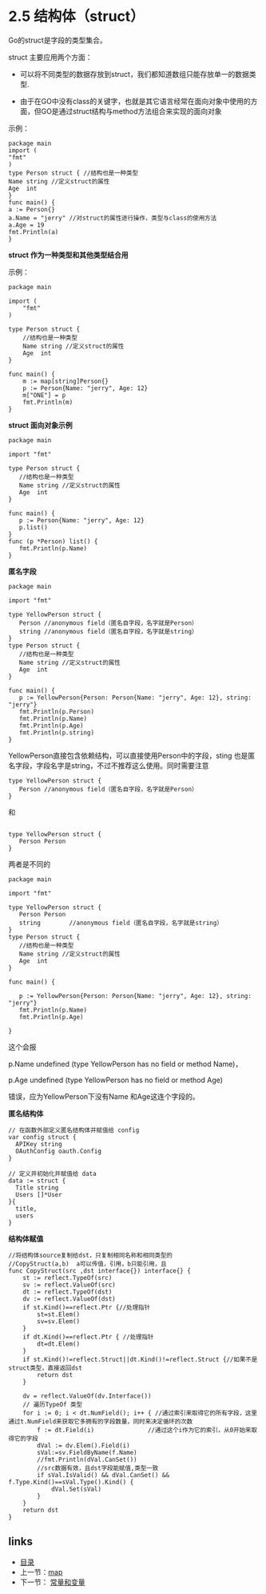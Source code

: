 # **2.5 结构体（struct）**

Go的struct是字段的类型集合。

struct 主要应用两个方面：

- 可以将不同类型的数据存放到struct，我们都知道数组只能存放单一的数据类型.

- 由于在GO中没有class的关键字，也就是其它语言经常在面向对象中使用的方面，但GO是通过struct结构与method方法组合来实现的面向对象

示例：

```
package main
import (
"fmt"
)
type Person struct { //结构也是一种类型
Name string //定义struct的属性
Age  int
}
func main() {
a := Person{}
a.Name = "jerry" //对struct的属性进行操作，类型与class的使用方法
a.Age = 19
fmt.Println(a)
}
```

**struct 作为一种类型和其他类型结合用**

示例：

```
package main

import (
	"fmt"
)

type Person struct {
	//结构也是一种类型
	Name string //定义struct的属性
	Age  int
}

func main() {
	m := map[string]Person{}
	p := Person{Name: "jerry", Age: 12}
	m["ONE"] = p
	fmt.Println(m)
}

```

**struct 面向对象示例**

```
package main

import "fmt"

type Person struct {
   //结构也是一种类型
   Name string //定义struct的属性
   Age  int
}

func main() {   
   p := Person{Name: "jerry", Age: 12}
   p.list()
}
func (p *Person) list() {
   fmt.Println(p.Name)
}
```

**匿名字段**

```
package main

import "fmt"

type YellowPerson struct {
   Person //anonymous field（匿名自字段，名字就是Person）
   string //anonymous field（匿名自字段，名字就是string）
}
type Person struct {
   //结构也是一种类型
   Name string //定义struct的属性
   Age  int
}

func main() {
   p := YellowPerson{Person: Person{Name: "jerry", Age: 12}, string: "jerry"}
   fmt.Println(p.Person)
   fmt.Println(p.Name)
   fmt.Println(p.Age)
   fmt.Println(p.string)
}
```

YellowPerson直接包含依赖结构，可以直接使用Person中的字段，sting 也是匿名字段，字段名字是string，不过不推荐这么使用。同时需要注意

```
type YellowPerson struct {
   Person //anonymous field（匿名自字段，名字就是Person）   
}

```

和

```

type YellowPerson struct {
   Person Person 
}
```

两者是不同的

```
package main

import "fmt"

type YellowPerson struct {
   Person Person 
   string        //anonymous field（匿名自字段，名字就是string）
}
type Person struct {
   //结构也是一种类型
   Name string //定义struct的属性
   Age  int
}

func main() {

   p := YellowPerson{Person: Person{Name: "jerry", Age: 12}, string: "jerry"}
   fmt.Println(p.Name)
   fmt.Println(p.Age)

}
```

这个会报

p.Name undefined (type YellowPerson has no field or method Name)，

p.Age undefined (type YellowPerson has no field or method Age)

错误，应为YellowPerson下没有Name 和Age这连个字段的。

**匿名结构体**

```
// 在函数外部定义匿名结构体并赋值给 config
var config struct {
  APIKey string
  OAuthConfig oauth.Config
}

// 定义并初始化并赋值给 data
data := struct {
  Title string
  Users []*User
}{
  title,
  users
}
```
**结构体赋值**
````
//将结构体source复制给dst，只复制相同名称和相同类型的
//CopyStruct(a,b)  a可以传值，引用，b只能引用，且
func CopyStruct(src ,dst interface{}) interface{} {
	st := reflect.TypeOf(src)
	sv := reflect.ValueOf(src)
	dt := reflect.TypeOf(dst)
	dv := reflect.ValueOf(dst)
	if st.Kind()==reflect.Ptr {//处理指针
		st=st.Elem()
		sv=sv.Elem()
	}
	if dt.Kind()==reflect.Ptr { //处理指针
		dt=dt.Elem()
	}
	if st.Kind()!=reflect.Struct||dt.Kind()!=reflect.Struct {//如果不是struct类型，直接返回dst
		return dst
	}

	dv = reflect.ValueOf(dv.Interface())
	// 遍历TypeOf 类型
	for i := 0; i < dt.NumField(); i++ { //通过索引来取得它的所有字段，这里通过t.NumField来获取它多拥有的字段数量，同时来决定循环的次数
		f := dt.Field(i)               //通过这个i作为它的索引，从0开始来取得它的字段
		dVal := dv.Elem().Field(i)
		sVal:=sv.FieldByName(f.Name)
		//fmt.Println(dVal.CanSet())
		//src数据有效，且dst字段能赋值,类型一致
		if sVal.IsValid() && dVal.CanSet() && f.Type.Kind()==sVal.Type().Kind() {
			dVal.Set(sVal)
		}
	}
	return dst
}
````

## links

- [目录](https://github.com/guyan0319/golang_development_notes/blob/master/zh/preface.md)
- 上一节：[map](https://github.com/guyan0319/golang_development_notes/blob/master/zh/2.4.md)
- 下一节： [常量和变量](https://github.com/guyan0319/golang_development_notes/blob/master/zh/2.6.md)